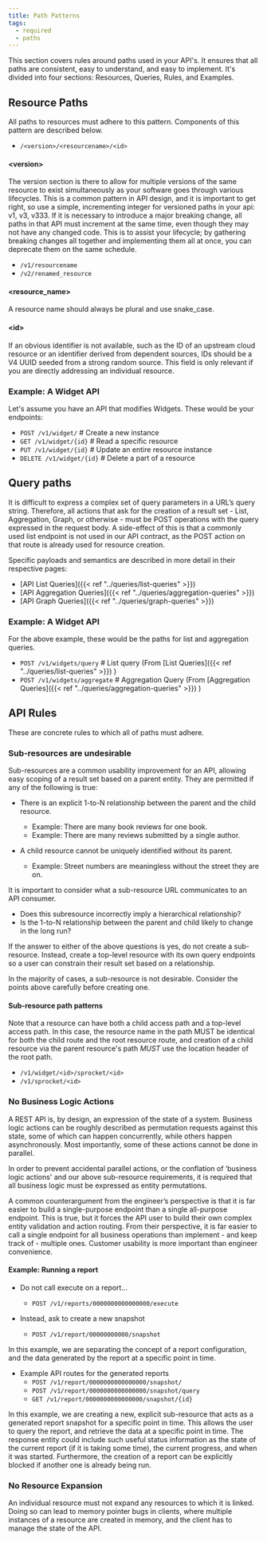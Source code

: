```yaml
---
title: Path Patterns
tags:
  - required
  - paths
---
```


This section covers rules around paths used in your API's. It ensures that all paths are consistent, easy to understand,
and easy to implement. It's divided into four sections: Resources, Queries, Rules, and Examples.

## Resource Paths

All paths to resources must adhere to this pattern. Components of this pattern are described below.

- `/<version>/<resourcename>/<id>`

#### \<version\>

The version section is there to allow for multiple versions of the same resource to exist simultaneously as your
software goes through various lifecycles. This is a common pattern in API design, and it is important to get right, so
use a simple, incrementing integer for versioned paths in your api: v1, v3, v333. If it is necessary to introduce a
major breaking change, all paths in that API must increment at the same time, even though they may not have any changed
code. This is to assist your lifecycle; by gathering breaking changes all together and implementing them all at once,
you can deprecate them on the same schedule.

- `/v1/resourcename`
- `/v2/renamed_resource`

#### \<resource_name\>

A resource name should always be plural and use snake_case.

#### \<id\>

If an obvious identifier is not available, such as the ID of an upstream cloud resource or an identifier derived from
dependent sources, IDs should be a V4 UUID seeded from a strong random source. This field is only relevant if you are
directly addressing an individual resource.

### Example: A Widget API

Let's assume you have an API that modifies Widgets. These would be your endpoints:

- `POST /v1/widget/`         # Create a new instance
- `GET /v1/widget/{id}`      # Read a specific resource
- `PUT /v1/widget/{id}`      # Update an entire resource instance
- `DELETE /v1/widget/{id}`   # Delete a part of a resource

## Query paths

It is difficult to express a complex set of query parameters in a URL’s query string. Therefore,
all actions that ask for the creation of a result set - List, Aggregation, Graph, or otherwise - must be
POST operations with the query expressed in the request body. A side-effect of this is that a commonly used
list endpoint is not used in our API contract, as the POST action on that route is already used for resource creation.

Specific payloads and semantics are described in more detail in their respective pages:

- [API List Queries]({{< ref "../queries/list-queries" >}})
- [API Aggregation Queries]({{< ref "../queries/aggregation-queries" >}})
- [API Graph Queries]({{< ref "../queries/graph-queries" >}})

### Example: A Widget API

For the above example, these would be the paths for list and aggregation queries.

- `POST /v1/widgets/query`      # List query (From [List Queries]({{< ref "../queries/list-queries" >}}) )
- `POST /v1/widgets/aggregate`  # Aggregation Query (From [Aggregation Queries]({{< ref "../queries/aggregation-queries" >}}) )

## API Rules

These are concrete rules to which all of paths must adhere.

### Sub-resources are undesirable

Sub-resources are a common usability improvement for an API, allowing easy scoping of a result set based on a parent
entity. They are permitted if any of the following is true:

- There is an explicit 1-to-N relationship between the parent and the child resource.
    - Example: There are many book reviews for one book.
    - Example: There are many reviews submitted by a single author.

- A child resource cannot be uniquely identified without its parent.
    - Example: Street numbers are meaningless without the street they are on.

It is important to consider what a sub-resource URL communicates to an API consumer.

- Does this subresource incorrectly imply a hierarchical relationship?
- Is the 1-to-N relationship between the parent and child likely to change in the long run?

If the answer to either of the above questions is yes, do not create a sub-resource. Instead, create a top-level
resource with its own query endpoints so a user can constrain their result set based on a relationship.

In the majority of cases, a sub-resource is not desirable. Consider the points above carefully before creating one.

#### Sub-resource path patterns

Note that a resource can have both a child access path and a top-level access path. In this case, the resource name in
the path MUST be identical for both the child route and the root resource route, and creation of a child resource
via the parent resource's path _MUST_ use the location header of the root path.

- `/v1/widget/<id>/sprocket/<id>`
- `/v1/sprocket/<id>`

### No Business Logic Actions

A REST API is, by design, an expression of the state of a system. Business logic actions can be roughly described as
permutation requests against this state, some of which can happen concurrently, while others happen asynchronously. Most
importantly, some of these actions cannot be done in parallel.

In order to prevent accidental parallel actions, or the conflation of ‘business logic actions' and our above
sub-resource requirements, it is required that all business logic must be expressed as entity permutations.

A common counterargument from the engineer’s perspective is that it is far easier to build a single-purpose endpoint
than a single all-purpose endpoint. This is true, but it forces the API user to build their own complex entity
validation and action routing. From their perspective, it is far easier to call a single endpoint for all business
operations than implement - and keep track of - multiple ones. Customer usability is more important than engineer
convenience.

#### Example: Running a report

- Do not call execute on a report...
    - `POST /v1/reports/0000000000000000/execute`

- Instead, ask to create a new snapshot
    - `POST /v1/report/00000000000/snapshot`

In this example, we are separating the concept of a report configuration, and the data generated by the report at a
specific point in time.

- Example API routes for the generated reports
    - `POST /v1/report/0000000000000000/snapshot/`
    - `POST /v1/report/0000000000000000/snapshot/query`
    - `GET /v1/report/0000000000000000/snapshot/{id}`

In this example, we are creating a new, explicit sub-resource that acts as a generated report snapshot for a specific
point in time. This allows the user to query the report, and retrieve the data at a specific point in time.
The response entity could include such useful status information as the state of the current report (if it is taking
some time), the current progress, and when it was started. Furthermore, the creation of a report can be
explicitly blocked if another one is already being run.

### No Resource Expansion

An individual resource must not expand any resources to which it is linked. Doing so can lead to memory pointer bugs in
clients, where multiple instances of a resource are created in memory, and the client has to manage the state of the
API.
